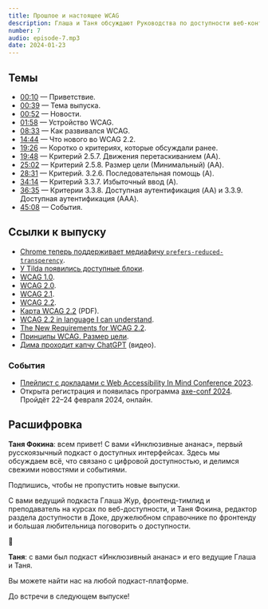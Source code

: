 ```yaml
---
title: Прошлое и настоящее WCAG
description: Глаша и Таня обсуждают Руководства по доступности веб-контента или коротко WCAG. Рассказывают про его историю, а также про изменения в последних WCAG 2.2.
number: 7
audio: episode-7.mp3
date: 2024-01-23
---
```


## Темы

- [00:10](#00:10) — Приветствие.
- [00:39](#00:39) — Тема выпуска.
- [00:52](#00:52) — Новости.
- [01:58](#01:58) — Устройство WCAG.
- [08:33](#08:33) — Как развивался WCAG.
- [14:44](#14:44) — Что нового во WCAG 2.2.
- [19:26](#19:26) — Коротко о критериях, которые обсуждали ранее.
- [19:48](#19:48) — Критерий 2.5.7.  Движения перетаскиванием (AA).
- [25:02](#25:02) — Критерий 2.5.8. Размер цели (Минимальный) (AA).
- [28:31](#28:31) — Критерий. 3.2.6. Последовательная помощь (A).
- [34:14](#34:14) — Критерий 3.3.7. Избыточный ввод (A).
- [36:35](#36:35) — Критерии 3.3.8. Доступная аутентификация (AA) и 3.3.9. Доступная аутентификация (AAA).
- [45:08](#45:08) — События.

## Ссылки к выпуску

- [Chrome теперь поддерживает медиафичу `prefers-reduced-transperency`](https://developer.chrome.com/blog/css-prefers-reduced-transparency/).
- [У Tilda появились доступные блоки](https://tilda.cc/ru/lp/accessibility/).
- [WCAG 1.0](https://www.w3.org/TR/WAI-WEBCONTENT).
- [WCAG 2.0](https://www.w3.org/TR/WCAG20/).
- [WCAG 2.1](https://www.w3.org/TR/WCAG21/).
- [WCAG 2.2](https://www.w3.org/TR/WCAG22/).
- [Карта WCAG 2.2](https://intopia.digital/wp-content/uploads/2023/10/Intopia-WCAG-2.2-Map-Portrait-Mode.pdf) (PDF).
- [WCAG 2.2 in language I can understand](https://www.tempertemper.net/blog/wcag-2-2-in-language-i-can-understand).
- [The New Requirements for WCAG 2.2](https://www.visionaustralia.org/business-consulting/digital-access/blog/the-new-requirements-for-wcag-2-2).
- [Принципы WCAG. Размер цели](https://tatiana-fokina-blog.ru/posts/wcag-target-size/).
- [Дима проходит капчу ChatGPT](https://www.youtube.com/watch?v=M9WHiQuV4uk) (видео).

### События

- [Плейлист с докладами с Web Accessibility In Mind Conference 2023](https://www.youtube.com/playlist?list=PLrp9fl7pgGCGX4s92QXQxEN0-fZIuseNh).
- Открыта регистрация и появилась программа [axe-conf 2024](https://www.deque.com/axe-con/). Пройдёт 22–24 февраля 2024, онлайн.

## Расшифровка

**Таня Фокина**: всем привет! С вами «Инклюзивные ананас», первый русскоязычный подкаст о доступных интерфейсах. Здесь мы обсуждаем всё, что связано с цифровой доступностью, и делимся свежими новостями и событиями.

Подпишись, чтобы не пропустить новые выпуски.

С вами ведущий подкаста Глаша Жур, фронтенд-тимлид и преподаватель на курсах по веб-доступности, и Таня Фокина, редактор раздела доступности в Доке, дружелюбном справочнике по фронтенду и большая любительница поговорить о доступности.

🚧

**Таня**: с вами был подкаст «Инклюзивный ананас» и его ведущие Глаша и Таня.

Вы можете найти нас на любой подкаст-платформе.

До встречи в следующем выпуске!
